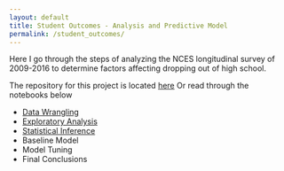 ```yaml
---
layout: default
title: Student Outcomes - Analysis and Predictive Model
permalink: /student_outcomes/
---
```


Here I go through the steps of analyzing the NCES longitudinal survey of 2009-2016 to determine factors affecting dropping out of high school.

The repository for this project is located [here](https://github.com/cemalec/Data-Science-Porfolio/tree/master/Capstone%20ProjectOne)
Or read through the notebooks below

- <a href = "phttps://github.com/cemalec/cemalec.github.io/blob/master/_portfolio/SO_data_wrangling.md">Data Wrangling</a>
- <a href = "_portfolio/SO_EDA/so_eda.md">Exploratory Analysis</a>
- [Statistical Inference](portfolio/so_statistical_inference)
- Baseline Model
- Model Tuning
- Final Conclusions
